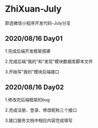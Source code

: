 # ZhiXuan-July
职选微信小程序开发代码-July分支



## 2020/08/16 Day01
1.完成后端开发框架搭建

2.完成后端“我的”和“发现”模块数据库脚本文件

3.开始写“我的”模块后端接口

## 2020/08/16 Day02

1.修改完后端框架的bug

2.完成注册、登录、修改昵称三个接口

3.接口服务文档中相应内容完成填写